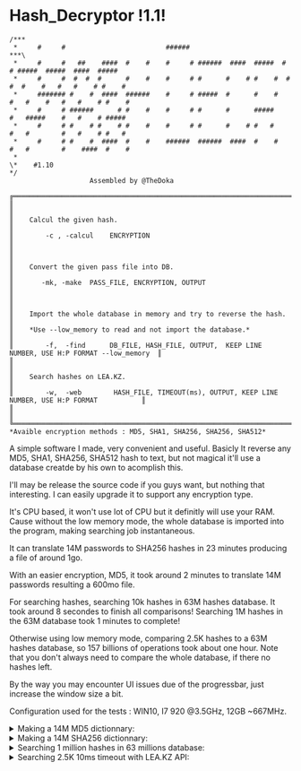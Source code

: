 # Hash_Decryptor !1.1!

	/***                                                      
	 *     #     #                         ######                                                    ***\       
	 *     #     #   ##    ####  #    #    #     # ######  ####  #####  #   # #####  #####  ####  #####  
	 *     #     #  #  #  #      #    #    #     # #      #    # #    #  # #  #    #   #   #    # #    # 
	 *     ####### #    #  ####  ######    #     # #####  #      #    #   #   #    #   #   #    # #    # 
	 *     #     # ######      # #    #    #     # #      #      #####    #   #####    #   #    # #####  
	 *     #     # #    # #    # #    #    #     # #      #    # #   #    #   #        #   #    # #   #  
	 *     #     # #    #  ####  #    #    ######  ######  ####  #    #   #   #        #    ####  #    # 
	 *                                                        
	\*    #1.10                                                                                        */                                                    
 						Assembled by @TheDoka

	╔════════════════════════════════════════════════════════════════════════════════════════════════════╗
	║                                                                                                    ║
	║    Calcul the given hash.                                                                          ║
	║        -c , -calcul	 ENCRYPTION                                                                  ║
	║                                                                                                    ║
	║    Convert the given pass file into DB.                                                            ║
	║       -mk, -make  PASS_FILE, ENCRYPTION, OUTPUT                                                    ║
	║                                                                                                    ║
	║    Import the whole database in memory and try to reverse the hash.                                ║
	║    *Use --low_memory to read and not import the database.*                                         ║
	║        -f,  -find 	 DB_FILE, HASH_FILE, OUTPUT,  KEEP LINE NUMBER, USE H:P FORMAT --low_memory  ║
	║                                                                                                    ║
	║    Search hashes on LEA.KZ.                                                                        ║
	║        -w,  -web        HASH_FILE, TIMEOUT(ms), OUTPUT, KEEP LINE NUMBER, USE H:P FORMAT           ║
	║                                                                                                    ║
	╚════════════════════════════════════════════════════════════════════════════════════════════════════╝
	*Avaible encryption methods : MD5, SHA1, SHA256, SHA256, SHA512*
 
A simple software I made, very convenient and useful. Basicly It reverse any MD5, SHA1, SHA256, SHA512 hash to text, but not magical it'll use a database creatde by his own to acomplish this.

I'll may be release the source code if you guys want, but nothing that interesting. I can easily upgrade it to support any encryption type.

It's CPU based, it won't use lot of CPU but it definitly will use your RAM. Cause without the low memory mode, the whole database is imported into the program, making searching job instantaneous.

It can translate 14M passwords to SHA256 hashes in 23 minutes producing a file of around 1go. 

With an easier encryption, MD5, it took around 2 minutes to translate 14M passwords resulting a 600mo file.

For searching hashes, searching 10k hashes in 63M hashes database. It took around 8 secondes to finish all comparisons!
Searching 1M hashes in the 63M database took 1 minutes to complete!

Otherwise using low memory mode, comparing 2.5K hashes to a 63M hashes database, so 157 billions of operations took about one hour.
Note that you don't always need to compare the whole database, if there no hashes left.

By the way you may encounter UI issues due of the progressbar, just increase the window size a bit. 

Configuration used for the tests : WIN10, I7 920 @3.5GHz, 12GB ~667MHz.

<details>
	<summary>Making a 14M MD5 dictionnary:</summary>
![MAKING 14M MD5 DICTIONNARY](https://i.imgur.com/nndEEmZ.png)
	
The RAM used is the equivalent of the size of the to translate dictionnary.

![PERFORMANCE](https://i.imgur.com/hDbb1sF.png)

![MAKING MD5 DONE] (https://i.imgur.com/KXWw2Hn.png)
</details>

 <details>
 <summary>Making a 14M SHA256 dictionnary:</summary>
	
![MAKING 14M SHA256 DICTIONNARY](https://i.imgur.com/zrC6LJv.png)

While making dictionnary:

![MAKING SHA256 PERFORMANCE](https://i.imgur.com/k4lTqNb.png)

...

![MAKING SHA256 END](https://i.imgur.com/Dr9o6XG.png)

</details>

 <details>
 <summary>Searching 1 million hashes in 63 millions database:</summary>
	
![SEARCHING 1M*63M](https://i.imgur.com/TqrQ8HX.png)

![SEARCH END](https://i.imgur.com/tqHeufG.png)

Using low memory mode: Searching 2.5K hashes in a 63M (157 Billions operations) MD5 dictionnary:

![SEARCHING 2.5K HASH ON 63M MD5 DICTIONNARY](https://i.imgur.com/68220AP.png)

As you can see, the CPU & Memory utilisation is pretty low using low memory mode:

![AVERAGE UTILISATION](https://i.imgur.com/6xmqrmF.png)

[OLD VERSION SCREENSHOT] Timing should be better.

![END_SEARCH](https://i.imgur.com/GqcaWJd.png)

!Note that you don't always need to compare the whole database, if there no hashes left.!
</details>

 <details>
 <summary>Searching 2.5K 10ms timeout with LEA.KZ API:</summary>
	
[OLD VERSION BUT STILL ACURATE]
![SEARCHING FROMWEB LEA.KZ](https://i.imgur.com/zKdpznj.png)

...

![SEARCHING FROMWEB LEA.KZ-END](https://i.imgur.com/S7aEfyk.png)
</details>


